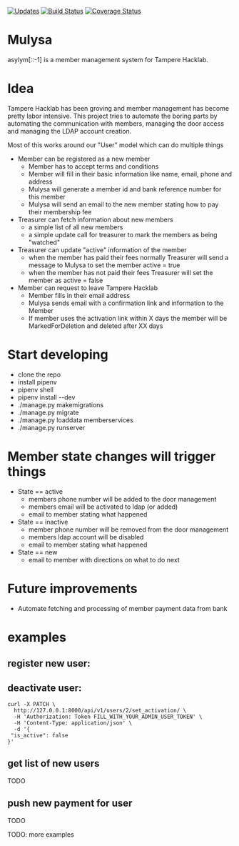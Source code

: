 [![Updates](https://pyup.io/repos/github/TampereHacklab/mulysa/shield.svg)](https://pyup.io/repos/github/TampereHacklab/mulysa/)
[![Build Status](https://travis-ci.org/TampereHacklab/mulysa.svg?branch=master)](https://travis-ci.org/TampereHacklab/mulysa)
[![Coverage Status](https://coveralls.io/repos/github/TampereHacklab/mulysa/badge.svg?branch=master)](https://coveralls.io/github/TampereHacklab/mulysa?branch=master)

# Mulysa

asylym[::-1] is a member management system for Tampere Hacklab.

# Idea

Tampere Hacklab has been groving and member management has become pretty labor intensive.
This project tries to automate the boring parts by automating the communication with members,
managing the door access and managing the LDAP account creation.

Most of this works around our "User" model which can do multiple things

* Member can be registered as a new member
  * Member has to accept terms and conditions
  * Member will fill in their basic information like name, email, phone and address
  * Mulysa will generate a member id and bank reference number for this member
  * Mulysa will send an email to the new member stating how to pay their membership fee
* Treasurer can fetch information about new members
  * a simple list of all new members
  * a simple update call for treasurer to mark the members as being "watched"
* Treasurer can update "active" information of the member
  * when the member has paid their fees normally Treasurer will send a message to Mulysa to set the member active = true
  * when the member has not paid their fees Treasurer will set the member as active = false
* Member can request to leave Tampere Hacklab
  * Member fills in their email address
  * Mulysa sends email with a confirmation link and information to the Member
  * If member uses the activation link within X days the member will be MarkedForDeletion and deleted after XX days

# Start developing

* clone the repo
* install pipenv
* pipenv shell
* pipenv install --dev
* ./manage.py makemigrations
* ./manage.py migrate
* ./manage.py loaddata memberservices
* ./manage.py runserver

# Member state changes will trigger things

* State == active
  * members phone number will be added to the door management
  * members email will be activated to ldap (or added)
  * email to member stating what happened
* State == inactive
  * member phone number will be removed from the door management
  * members ldap account will be disabled
  * email to member stating what happened
* State == new
  * email to member with directions on what to do next


# Future improvements

* Automate fetching and processing of member payment data from bank

# examples

## register new user:

## deactivate user:

```
curl -X PATCH \
  http://127.0.0.1:8000/api/v1/users/2/set_activation/ \
  -H 'Authorization: Token FILL_WITH_YOUR_ADMIN_USER_TOKEN' \
  -H 'Content-Type: application/json' \
  -d '{
 "is_active": false
}'
```

## get list of new users

TODO

## push new payment for user

TODO


TODO: more examples
